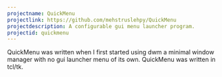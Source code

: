 ```yaml
---
projectname: QuickMenu
projectlink: https://github.com/mehstruslehpy/QuickMenu
projectdescription: A configurable gui menu launcher program.
projectid: quickmenu
---
```

QuickMenu was written when I first started using dwm a minimal window manager with no gui launcher menu of its own. QuickMenu was written in tcl/tk.
